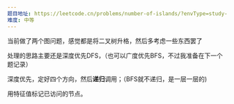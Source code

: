 ```yaml
---
题目地址: https://leetcode.cn/problems/number-of-islands/?envType=study-plan-v2&envId=top-100-liked
难度: 中等
---
```

当前做了两个图问题，感觉都是将二叉树升格，然后多考虑一些东西罢了

处理的思路主要还是深度优先DFS，（也可以广度优先BFS，不过我准备在下一个题记录）

深度优先，定好四个方向，然后**递归**调用；（BFS就不递归，是一层一层的)

用特征值标记已访问的节点。